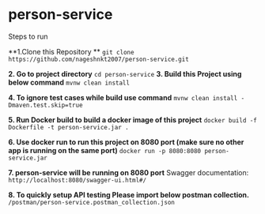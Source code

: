 # person-service

Steps to run

  **1.Clone this Repository **
    `git clone https://github.com/nageshnkt2007/person-service.git`
    
    
  **2. Go to project directory**
    `cd person-service`
  **3. Build this Project using below command**
    `mvnw clean install`
    
    
  **4. To ignore test cases while build use command**
    `mvnw clean install -Dmaven.test.skip=true`
    
    
  **5. Run Docker build to build a docker image of this project**
    `docker build -f Dockerfile -t person-service.jar .`
    
    
  **6. Use docker run to run this project on 8080 port (make sure no other app is running on the same port)**
    `docker run -p 8080:8080 person-service.jar`
    
    
  **7. person-service will be running on 8080 port**
    Swagger documentation:   `http://localhost:8080/swagger-ui.html#/`
    
    
  **8. To quickly setup API testing Please import below postman collection.**
    `/postman/person-service.postman_collection.json`
